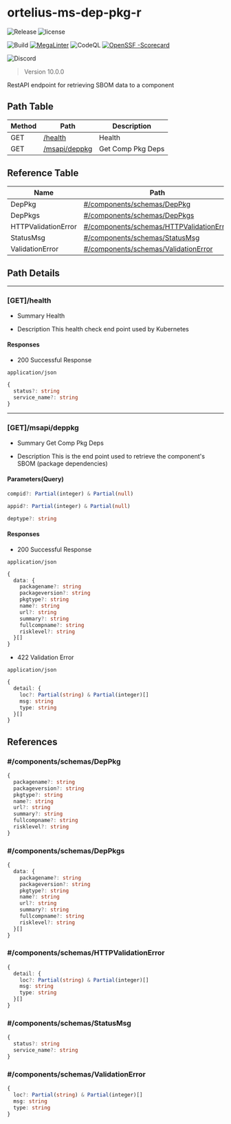 # ortelius-ms-dep-pkg-r

![Release](https://img.shields.io/github/v/release/ortelius/ms-dep-pkg-r?sort=semver)
![license](https://img.shields.io/github/license/ortelius/.github)

![Build](https://img.shields.io/github/actions/workflow/status/ortelius/ms-dep-pkg-r/build-push-chart.yml)
[![MegaLinter](https://github.com/ortelius/ms-dep-pkg-r/workflows/MegaLinter/badge.svg?branch=main)](https://github.com/ortelius/ms-dep-pkg-r/actions?query=workflow%3AMegaLinter+branch%3Amain)
![CodeQL](https://github.com/ortelius/ms-dep-pkg-r/workflows/CodeQL/badge.svg)
[![OpenSSF
-Scorecard](https://api.securityscorecards.dev/projects/github.com/ortelius/ms-dep-pkg-r/badge)](https://api.securityscorecards.dev/projects/github.com/ortelius/ms-dep-pkg-r)



![Discord](https://img.shields.io/discord/722468819091849316)

> Version 10.0.0

RestAPI endpoint for retrieving SBOM data to a component

## Path Table

| Method | Path | Description |
| --- | --- | --- |
| GET | [/health](#gethealth) | Health |
| GET | [/msapi/deppkg](#getmsapideppkg) | Get Comp Pkg Deps |

## Reference Table

| Name | Path | Description |
| --- | --- | --- |
| DepPkg | [#/components/schemas/DepPkg](#componentsschemasdeppkg) |  |
| DepPkgs | [#/components/schemas/DepPkgs](#componentsschemasdeppkgs) |  |
| HTTPValidationError | [#/components/schemas/HTTPValidationError](#componentsschemashttpvalidationerror) |  |
| StatusMsg | [#/components/schemas/StatusMsg](#componentsschemasstatusmsg) |  |
| ValidationError | [#/components/schemas/ValidationError](#componentsschemasvalidationerror) |  |

## Path Details

***

### [GET]/health

- Summary
Health

- Description
This health check end point used by Kubernetes

#### Responses

- 200 Successful Response

`application/json`

```ts
{
  status?: string
  service_name?: string
}
```

***

### [GET]/msapi/deppkg

- Summary
Get Comp Pkg Deps

- Description
This is the end point used to retrieve the component's SBOM (package dependencies)

#### Parameters(Query)

```ts
compid?: Partial(integer) & Partial(null)
```

```ts
appid?: Partial(integer) & Partial(null)
```

```ts
deptype?: string
```

#### Responses

- 200 Successful Response

`application/json`

```ts
{
  data: {
    packagename?: string
    packageversion?: string
    pkgtype?: string
    name?: string
    url?: string
    summary?: string
    fullcompname?: string
    risklevel?: string
  }[]
}
```

- 422 Validation Error

`application/json`

```ts
{
  detail: {
    loc?: Partial(string) & Partial(integer)[]
    msg: string
    type: string
  }[]
}
```

## References

### #/components/schemas/DepPkg

```ts
{
  packagename?: string
  packageversion?: string
  pkgtype?: string
  name?: string
  url?: string
  summary?: string
  fullcompname?: string
  risklevel?: string
}
```

### #/components/schemas/DepPkgs

```ts
{
  data: {
    packagename?: string
    packageversion?: string
    pkgtype?: string
    name?: string
    url?: string
    summary?: string
    fullcompname?: string
    risklevel?: string
  }[]
}
```

### #/components/schemas/HTTPValidationError

```ts
{
  detail: {
    loc?: Partial(string) & Partial(integer)[]
    msg: string
    type: string
  }[]
}
```

### #/components/schemas/StatusMsg

```ts
{
  status?: string
  service_name?: string
}
```

### #/components/schemas/ValidationError

```ts
{
  loc?: Partial(string) & Partial(integer)[]
  msg: string
  type: string
}
```
